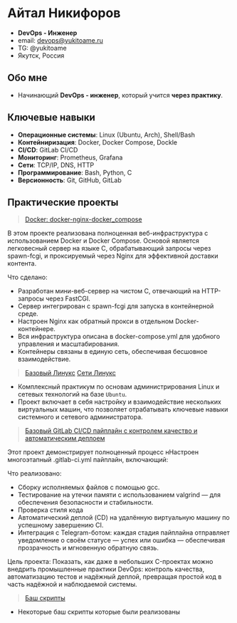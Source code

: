 # Айтал Никифоров

- **DevOps - Инженер**
- email: <devops@yukitoame.ru>
- TG: @yukitoame
- Якутск, Россия

## Обо мне

- Начинающий **DevOps - инженер**, который учится **через практику**.

## Ключевые навыки

- **Операционные системы**: Linux (Ubuntu, Arch), Shell/Bash
- **Контейниризация**: Docker, Docker Compose, Dockle
- **CI/CD**: GitLab CI/CD
- **Мониторинг**: Prometheus, Grafana
- **Сети**: TCP/IP, DNS, HTTP
- **Программирование**: Bash, Python, C
- **Версионность**: Git, GitHub, GitLab

## Практические проекты

>[Docker: docker-nginx-docker_compose](https://github.com/sudotoame/basic_docker)

В этом проекте реализована полноценная веб-инфраструктура с использованием Docker и Docker Compose. Основой является легковесный сервер на языке C, обрабатывающий запросы через spawn-fcgi, и проксируемый через Nginx для эффективной доставки контента.

Что сделано:

- Разработан мини-веб-сервер на чистом C, отвечающий на HTTP-запросы через FastCGI.
- Сервер интегрирован с spawn-fcgi для запуска в контейнерной среде.
- Настроен Nginx как обратный прокси в отдельном Docker-контейнере.
- Вся инфраструктура описана в docker-compose.yml для удобного управления и масштабирования.
- Контейнеры связаны в единую сеть, обеспечивая бесшовное взаимодействие.

>[Базовый Линукс](https://github.com/sudotoame/linuxbasic)
>[Сети Линукс](https://github.com/sudotoame/linuxnetwork)

- Комплексный практикум по основам администрирования Linux и сетевых технологий на базе `Ubuntu`.
- Проект включает в себя настройку и взаимодействие нескольких виртуальных машин, что позволяет отрабатывать ключевые навыки системного и сетевого администратора.

>[Базовый GitLab CI/CD пайплайн с контролем качество и автоматическим деплоем](https://github.com/sudotoame/gitlab-cicd-basic)

Этот проект демонстрирует полноценный процесс нНастроен многоэтапный .gitlab-ci.yml пайплайн, включающий:

Что реализовано:

- Сборку исполняемых файлов с помощью gcc.
- Тестирование на утечки памяти с использованием valgrind — для обеспечения безопасности и стабильности.
- Проверка стиля кода
- Автоматический деплой (CD) на удалённую виртуальную машину по успешному завершению CI.
- Интеграция с Telegram-ботом: каждая стадия пайплайна отправляет уведомление о своём статусе — успех или ошибка — обеспечивая прозрачность и мгновенную обратную связь.

Цель проекта:
Показать, как даже в небольших C-проектах можно внедрить промышленные практики DevOps: контроль качества, автоматизацию тестов и надёжный деплой, превращая простой код в часть надёжной и наблюдаемой системы.

>[Баш скрипты](https://github.com/sudotoame/monitoring_bash_scripst)

- Некоторые баш скрипты которые были реализованы
